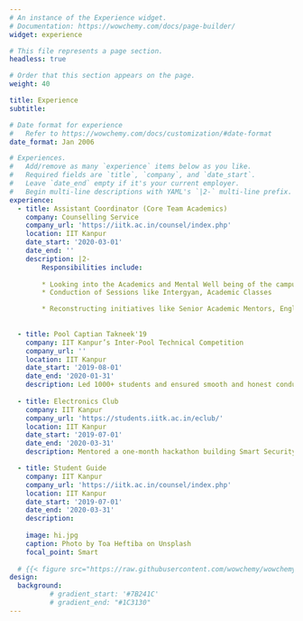 ```yaml
---
# An instance of the Experience widget.
# Documentation: https://wowchemy.com/docs/page-builder/
widget: experience

# This file represents a page section.
headless: true

# Order that this section appears on the page.
weight: 40

title: Experience 
subtitle:

# Date format for experience
#   Refer to https://wowchemy.com/docs/customization/#date-format
date_format: Jan 2006

# Experiences.
#   Add/remove as many `experience` items below as you like.
#   Required fields are `title`, `company`, and `date_start`.
#   Leave `date_end` empty if it's your current employer.
#   Begin multi-line descriptions with YAML's `|2-` multi-line prefix.
experience:
  - title: Assistant Coordinator (Core Team Academics)
    company: Counselling Service
    company_url: 'https://iitk.ac.in/counsel/index.php'
    location: IIT Kanpur
    date_start: '2020-03-01'
    date_end: ''
    description: |2-
        Responsibilities include:
        
        * Looking into the Academics and Mental Well being of the campus people
        * Conduction of Sessions like Intergyan, Academic Classes 

        * Reconstructing initiatives like Senior Academic Mentors, English Communication classes and Online AM selection
       
        
  - title: Pool Captian Takneek'19
    company: IIT Kanpur’s Inter-Pool Technical Competition
    company_url: ''
    location: IIT Kanpur
    date_start: '2019-08-01'
    date_end: '2020-01-31'
    description: Led 1000+ students and ensured smooth and honest conduction of 30+ different Technical Events of nine Science and Technology clubs
  
  - title: Electronics Club
    company: IIT Kanpur
    company_url: 'https://students.iitk.ac.in/eclub/'
    location: IIT Kanpur
    date_start: '2019-07-01'
    date_end: '2020-03-31'
    description: Mentored a one-month hackathon building Smart Security and took sessions on Signal processing and Machine Learning

  - title: Student Guide
    company: IIT Kanpur
    company_url: 'https://iitk.ac.in/counsel/index.php'
    location: IIT Kanpur
    date_start: '2019-07-01'
    date_end: '2020-03-31'
    description: 
  
    image: hi.jpg
    caption: Photo by Toa Heftiba on Unsplash
    focal_point: Smart
    
  # {{< figure src="https://raw.githubusercontent.com/wowchemy/wowchemy-hugo-modules/master/academic.png" title="The template is mobile first with a responsive design to ensure that your site looks stunning on every device." >}}
design:
  background:
          # gradient_start: '#7B241C'
          # gradient_end: "#1C3130"
---
```

